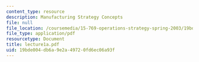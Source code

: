 ```yaml
---
content_type: resource
description: Manufacturing Strategy Concepts
file: null
file_location: /coursemedia/15-769-operations-strategy-spring-2003/19bde004db6a9e2a49720fd6ec06a93f_lecture1a.pdf
file_type: application/pdf
resourcetype: Document
title: lecture1a.pdf
uid: 19bde004-db6a-9e2a-4972-0fd6ec06a93f
---
```

